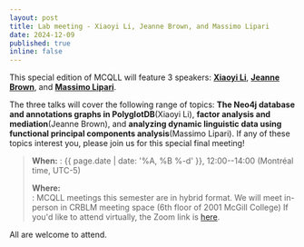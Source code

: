 ```yaml
---
layout: post
title: Lab meeting - Xiaoyi Li, Jeanne Brown, and Massimo Lipari
date: 2024-12-09
published: true
inline: false
---
```


This special edition of MCQLL will feature 3 speakers: [**Xiaoyi Li**](/people/li.xiaoyi), [**Jeanne Brown**](/people/brown.jeanne), and [**Massimo Lipari**](/people/lipari.massimo). 

The three talks will cover the following range of topics: **The Neo4j database and annotations graphs in PolyglotDB**(Xiaoyi Li), **factor analysis and mediation**(Jeanne Brown), and **analyzing dynamic linguistic data using functional principal components analysis**(Massimo Lipari). If any of these topics interest you, please join us for this special final meeting!

> __When:__ 
> : {{ page.date | date: '%A, %B %-d' }}, 12:00--14:00 (Montréal time, UTC-5)
>
> __Where:__  
> : MCQLL meetings this semester are in hybrid format.  We will meet in-person
> in CRBLM meeting space (6th floor of 2001 McGill College)
> If you'd like to attend virtually, the Zoom link is
> [here](https://mcgill.zoom.us/j/82524506850).


All are welcome to attend.
